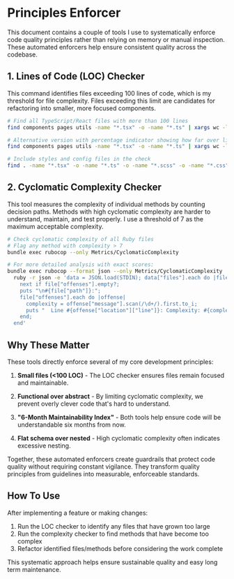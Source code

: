 # Principles Enforcer

This document contains a couple of tools I use to systematically enforce code quality principles rather than relying on memory or manual inspection. These automated enforcers help ensure consistent quality across the codebase.

## 1. Lines of Code (LOC) Checker

This command identifies files exceeding 100 lines of code, which is my threshold for file complexity. Files exceeding this limit are candidates for refactoring into smaller, more focused components.

```bash
# Find all TypeScript/React files with more than 100 lines
find components pages utils -name "*.tsx" -o -name "*.ts" | xargs wc -l | awk '$1 > 100 { print $0 }' | sort -nr

# Alternative version with percentage indicator showing how far over limit
find components pages utils -name "*.tsx" -o -name "*.ts" | xargs wc -l | awk '$1 > 100 { printf "%4d lines (%3d%% over limit): %s\n", $1, $1-100, $2 }' | sort -nr

# Include styles and config files in the check
find . -name "*.tsx" -o -name "*.ts" -o -name "*.scss" -o -name "*.css" | grep -v node_modules | grep -v .next | xargs wc -l | awk '$1 > 100 { printf "%4d lines (%3d over limit): %s\n", $1, $1-100, $2 }' | sort -nr
```

## 2. Cyclomatic Complexity Checker

This tool measures the complexity of individual methods by counting decision paths. Methods with high cyclomatic complexity are harder to understand, maintain, and test properly. I use a threshold of 7 as the maximum acceptable complexity.

```bash
# Check cyclomatic complexity of all Ruby files
# Flag any method with complexity > 7
bundle exec rubocop --only Metrics/CyclomaticComplexity

# For more detailed analysis with exact scores:
bundle exec rubocop --format json --only Metrics/CyclomaticComplexity | \
  ruby -r json -e 'data = JSON.load(STDIN); data["files"].each do |file|
    next if file["offenses"].empty?;
    puts "\n#{file["path"]}:";
    file["offenses"].each do |offense|
      complexity = offense["message"].scan(/\d+/).first.to_i;
      puts "  Line #{offense["location"]["line"]}: Complexity: #{complexity} (#{(complexity-7.0)/7.0*100}% over limit)";
    end;
  end'
```

## Why These Matter

These tools directly enforce several of my core development principles:

1. **Small files (<100 LOC)** - The LOC checker ensures files remain focused and maintainable.

2. **Functional over abstract** - By limiting cyclomatic complexity, we prevent overly clever code that's hard to understand.

3. **"6-Month Maintainability Index"** - Both tools help ensure code will be understandable six months from now.

4. **Flat schema over nested** - High cyclomatic complexity often indicates excessive nesting.

Together, these automated enforcers create guardrails that protect code quality without requiring constant vigilance. They transform quality principles from guidelines into measurable, enforceable standards.

## How To Use

After implementing a feature or making changes:

1. Run the LOC checker to identify any files that have grown too large
2. Run the complexity checker to find methods that have become too complex
3. Refactor identified files/methods before considering the work complete

This systematic approach helps ensure sustainable quality and easy long term maintenance.​​​​​​​​​​​​​​​​
